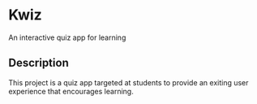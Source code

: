# Kwiz

An interactive quiz app for learning

## Description

This project is a quiz app targeted at students to provide an exiting user experience that encourages learning.
